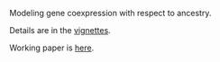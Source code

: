 Modeling gene coexpression with respect to ancestry.

Details are in the [vignettes](https://tk382.github.io/diffNet).

Working paper is [here](https://tk382.github.io/diffNet/most_recent.pdf).
